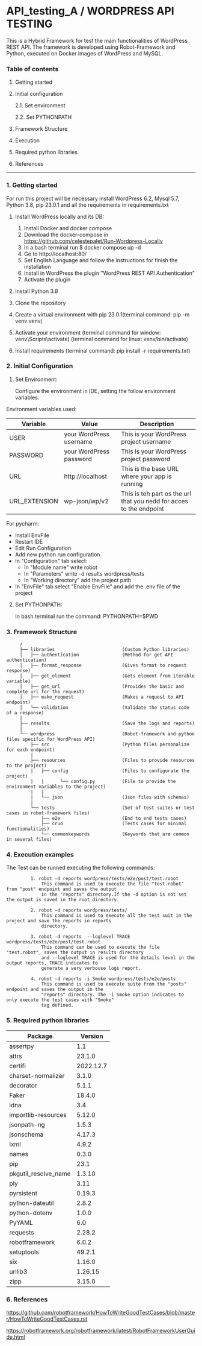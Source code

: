 # API_testing_A / WORDPRESS API TESTING

This is a Hybrid Framework for test the main functionalities of WordPress REST API. The framework is developed using Robot-Framework and Python, executed on Docker images of WordPress and MySQL.

### Table of contents

1. Getting started
2. Initial configuration

    2.1. Set environment

    2.2. Set PYTHONPATH
3. Framework Structure
4. Execution
5. Required python libraries
6. References

------------------------
### 1. Getting started

For run this project will be necessary install WordPress 6.2, Mysql 5.7, Python 3.8, pip 23.0.1 and all the requirements in requirements.txt
1. Install WordPress locally and its DB:

   1. Install Docker and docker compose 
   2. Download the docker-compose in https://github.com/celestepalet/Run-Wordpress-Locally
   3. In a bash terminal run $ docker compose up -d 
   4. Go to http://localhost:80/
   5. Set English Language and follow the instructions for finish the installation 
   6. Install in WordPress the plugin "WordPress REST API Authentication"
   7. Activate the plugin
   
2. Install Python 3.8
3. Clone the repository
3. Create a virtual environment with pip 23.0.1(terminal command: pip -m venv venv)
4. Activate your environment (terminal command for window: venv\Scripts\activate) (terminal command for linux: venv/bin/activate)
5. Install requirements (terminal command: pip install -r requirements.txt)


### 2. Initial Configuration

1. Set Environment:

    Configure the environment in IDE, setting the follow environment variables.

Environment variables used:

| Variable | Value                   | Description                                                         |
|---------|-------------------------|---------------------------------------------------------------------|
| USER    | your WordPress username | This is your WordPress project username                             |
| PASSWORD | your WordPress password | This is your WordPress project password                             |
| URL     | http://localhost        | This is the base URL where your app is running                      |
| URL_EXTENSION| wp-json/wp/v2           | This is teh part os the url that you nedd for acces to the endpoint |

For pycharm:

- Install EnvFile
- Restart IDE
- Edit Run Configuration
- Add new python run configuration
- In "Configuration" tab select: 
  - In "Module name" write robot
  - In "Parameters" write -d results wordpress/tests
  - In "Working directory" add the project path
- In "EnvFile" tab select "Enable EnvFile" and add the .env file of the project
        
2. Set PYTHONPATH:

     In bash terminal run the command: PYTHONPATH=$PWD


### 3. Framework Structure

         /
         ├── libraries                         (Custom Python libraries)
         │   ├── authentication                (Method for get API authentication)
         │   ├── format_response               (Gives format to request response)
         │   ├── get_element                   (Gets element from iterable variable)
         │   ├── get_url                       (Provides the basic and complete url for the request)
         │   ├── make_request                  (Makes a request to API endpoint)
         │   └── validation                    (Validate the status code of a response)
         |
         ├── results                           (Save the logs and reports)
         |
         └── wordpress                         (Robot-framework and python files specific for WordPress API)
             ├── src                           (Python files personalize for each endpoint)       
             |                  
             ├── resources                     (Files to provide resources to the project)
             |   ├── config                    (Files to configurate the project)
             |   |      └── config.py          (File to provide the environment variables to the project)  
             |   |                  
             |   └── json                      (Json files with schemas)
             |                        
             └── tests                         (Set of test suites or test cases in robot-framework files)
                 ├── e2e                       (End to end tests cases)
                 ├── crud                      (Tests cases for minimal functionalities)
                 └── commonkeywords            (Keywords that are common in several files)
            
### 4. Execution examples

The Test can be runned executing the following commands:

             1. robot -d reports wordpress/tests/e2e/post/test.robot  
                 This command is used to execute the file "test.robot" from "post" endpoint and saves the output 
                 in the "reports" directory.If the -d option is not set the output is saved in the root directory.

             2. robot -d reports wordpress/tests/  
                 This command is used to execute all the test suit in the project and save the reports in reports 
                 directory.

             3. robot -d reports  --loglevel TRACE wordpress/tests/e2e/post/test.robot 
                 This command can be used to execute the file "test.robot", saves the output in results directory 
                 and --loglevel TRACE is used for the details level in the output reports, TRACE indicates to 
                 generate a very verbouse logs report.

             4. robot -d reports -i Smoke wordpress/tests/e2e/posts
                 This command is used to execute suite from the "posts" endpoint and saves the output in the 
                 "reports" directory. The -i Smoke option indicates to only execute the test cases with "Smoke" 
                 tag defined.
          

### 5. Required python libraries

| Package  | Version | 
|----------|---------|
| assertpy |1.1|
| attrs    |23.1.0|
|certifi              |2022.12.7|
|charset-normalizer   |3.1.0|
|decorator            |5.1.1|
|Faker                |18.4.0|
|idna                 |3.4|
|importlib-resources  |5.12.0|
|jsonpath-ng          |1.5.3|
|jsonschema           |4.17.3|
|lxml                 |4.9.2|
|names                |0.3.0|
|pip                  |23.1|
|pkgutil_resolve_name |1.3.10|
|ply                  |3.11|
|pyrsistent           |0.19.3|
|python-dateutil      |2.8.2|
|python-dotenv        |1.0.0|
|PyYAML               |6.0|
|requests             |2.28.2|
|robotframework       |6.0.2|
|setuptools           |49.2.1|
|six                  |1.16.0|
|urllib3              |1.26.15|
|zipp                 |3.15.0|


### 6. References
https://github.com/robotframework/HowToWriteGoodTestCases/blob/master/HowToWriteGoodTestCases.rst

https://robotframework.org/robotframework/latest/RobotFrameworkUserGuide.html
